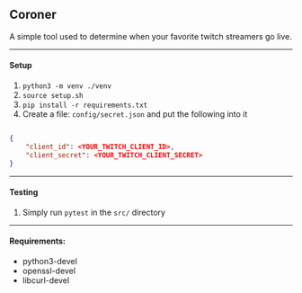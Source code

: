 ## Coroner

A simple tool used to determine when your favorite twitch streamers go live.


---
#### Setup

1. `python3 -m venv ./venv`
2. `source setup.sh`
3. `pip install -r requirements.txt`
4. Create a file: `config/secret.json` and put the following into it

```json

{
    "client_id": <YOUR_TWITCH_CLIENT_ID>,
    "client_secret": <YOUR_TWITCH_CLIENT_SECRET>
}
```


---
#### Testing

1. Simply run `pytest` in the `src/` directory


---
#### Requirements:

- python3-devel
- openssl-devel
- libcurl-devel
